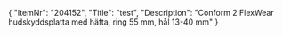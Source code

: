 {
  "ItemNr": "204152",
  "Title": "test",
  "Description": "Conform 2 FlexWear hudskyddsplatta med häfta, ring 55 mm, hål 13-40 mm"
}